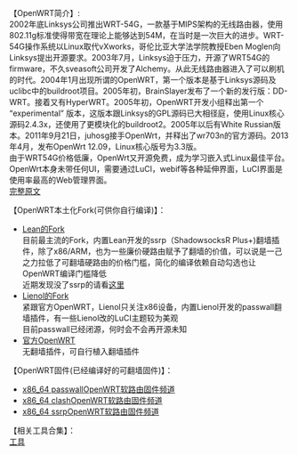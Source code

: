 【OpenWRT简介】:         
2002年底Linksys公司推出WRT-54G，一款基于MIPS架构的无线路由器，使用802.11g标准使得带宽在理论上能够达到54M，在当时是一次巨大的进步。WRT-54G操作系统以Linux取代vXworks，哥伦比亚大学法学院教授Eben Moglen向Linksys提出开源要求。2003年7月，Linksys迫于压力，开源了WRT54G的firmware，不久sveasoft公司开发了Alchemy。从此无线路由器进入了可以刷机的时代。2004年1月出现所谓的OpenWRT，第一个版本是基于Linksys源码及uclibc中的buildroot项目。2005年初，BrainSlayer发布了一个新的发行版：DD-WRT。接着又有HyperWRT。2005年初，OpenWRT开发小组释出第一个 “experimental” 版本，这版本跟Linksys的GPL源码已大相径庭，使用Linux核心源码2.4.3x，还使用了更模块化的buildroot2。2005年以后有White Russian版本。2011年9月21日，juhosg接手OpenWrt，并释出了wr703n的官方源码。2013年4月，发布OpenWrt 12.09，Linux核心版号为3.3版。                        
由于WRT54G价格低廉，OpenWrt又开源免费，成为学习嵌入式Linux最佳平台。OpenWrt本身未带任何UI，需要通过LuCI，webif等各种延伸界面，LuCI界面是使用率最高的Web管理界面。               
[完整原文](https://zh.wikipedia.org/wiki/OpenWrt)                  

【OpenWRT本土化Fork(可供你自行编译)】：                
* [Lean的Fork](https://github.com/coolsnowwolf/lede)            
目前最主流的Fork，内置Lean开发的ssrp（ShadowsocksR Plus+)翻墙插件，除了x86/ARM，也为一些廉价硬路由赋予了翻墙的价值，可以说是一己之力拉低了可翻墙硬路由的价格门槛，简化的编译依赖自动勾选也让OpenWRT编译门槛降低          
近期发现没了ssrp的请看[这里](https://github.com/coolsnowwolf/lede/blob/master/feeds.conf.default)          
* [Lienol的Fork](https://github.com/Lienol/openwrt)              
紧跟官方OpenWRT，Lienol只关注x86设备，内置Lienol开发的passwall翻墙插件，有一些Lienol改的LuCI主题较为美观                 
目前passwall已经闭源，何时会不会再开源未知                 
* [官方OpenWRT](https://github.com/openwrt/openwrt)          
无翻墙插件，可自行植入翻墙插件                            

【OpenWRT固件(已经编译好的可翻墙固件)】：            
* [x86_64 passwallOpenWRT软路由固件频道](https://t.me/passwallOpenWRT233)         
* [x86_64 clashOpenWRT软路由固件频道](https://t.me/clashOpenWRT233)        
* [x86_64 ssrpOpenWRT软路由固件频道](https://t.me/ssrpOpenWRT)          

【相关工具合集】：         
[工具](https://opisthebest.github.io/tool/)                         











